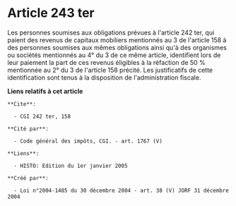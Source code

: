 # Article 243 ter

Les personnes soumises aux obligations prévues à l'article 242 ter, qui paient des revenus de capitaux mobiliers mentionnés
au 3 de l'article 158 à des personnes soumises aux mêmes obligations ainsi qu'à des organismes ou sociétés mentionnés au 4°
du 3 de ce même article, identifient lors de leur paiement la part de ces revenus éligibles à la réfaction de 50 % mentionnée
au 2° du 3 de l'article 158 précité. Les justificatifs de cette identification sont tenus à la disposition de
l'administration fiscale.

**Liens relatifs à cet article**

	**Cite**:

	  - CGI 242 ter, 158

	**Cité par**:

	  - Code général des impôts, CGI. - art. 1767 (V)

	**Liens**:

	  - HISTO: Edition du 1er janvier 2005

	**Créé par**:

	  - Loi n°2004-1485 du 30 décembre 2004 - art. 38 (V) JORF 31 décembre 2004
